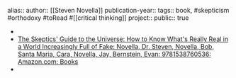 alias::
author:: [[Steven Novella]] 
publication-year::
tags:: book, #skepticism #orthodoxy #toRead #[[critical thinking]] 
project:: 
public:: true

-
- [The Skeptics' Guide to the Universe: How to Know What's Really Real in a World Increasingly Full of Fake: Novella, Dr. Steven, Novella, Bob, Santa Maria, Cara, Novella, Jay, Bernstein, Evan: 9781538760536: Amazon.com: Books](https://www.amazon.com/Skeptics-Guide-Universe-Really-Increasingly/dp/1538760533)
-